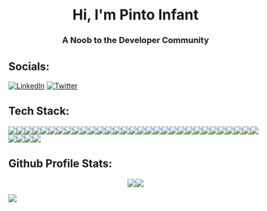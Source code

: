 <h1 align="center">Hi, I'm Pinto Infant</h1>
<h3 align="center">A Noob to the Developer Community</h3>

##  Socials:
[![LinkedIn](https://img.shields.io/badge/LinkedIn--informational?style=flat&logo=LinkedIn&logoColor=white&color=fff)](https://linkedin.com/in/pinto-infant) [![Twitter](https://img.shields.io/badge/Twitter--informational?style=flat&logo=Twitter&logoColor=white&color=fff)](https://twitter.com/pinto_infant) 


##  Tech Stack:
<img src="https://img.shields.io/badge/HTML5--informational?style=flat&logo=HTML5&logoColor=white&color=fff"><img src="https://img.shields.io/badge/Javascript--informational?style=flat&logo=Javascript&logoColor=white&color=fff"><img src="https://img.shields.io/badge/Python--informational?style=flat&logo=Python&logoColor=white&color=fff"><img src="https://img.shields.io/badge/Markdown--informational?style=flat&logo=Markdown&logoColor=white&color=fff"><img src="https://img.shields.io/badge/Shell Script--informational?style=flat&logo=gnu-bash&logoColor=white&color=fff"><img src="https://img.shields.io/badge/Typescript--informational?style=flat&logo=Typescript&logoColor=white&color=fff"><img src="https://img.shields.io/badge/Azure--informational?style=flat&logo=Azure-devops&logoColor=white&color=fff"><img src="https://img.shields.io/badge/Cloudflare--informational?style=flat&logo=Cloudflare&logoColor=white&color=fff"><img src="https://img.shields.io/badge/Netlify--informational?style=flat&logo=Netlify&logoColor=white&color=fff"><img src="https://img.shields.io/badge/Heroku--informational?style=flat&logo=Heroku&logoColor=white&color=fff"><img src="https://img.shields.io/badge/Glitch--informational?style=flat&logo=Glitch&logoColor=white&color=fff"><img src="https://img.shields.io/badge/Firebase--informational?style=flat&logo=Firebase&logoColor=white&color=fff"><img src="https://img.shields.io/badge/Vercel--informational?style=flat&logo=Vercel&logoColor=white&color=fff"><img src="https://img.shields.io/badge/Bootstrap--informational?style=flat&logo=Bootstrap&logoColor=white&color=fff"><img src="https://img.shields.io/badge/express.js--informational?style=flat&logo=Express&logoColor=white&color=fff"><img src="https://img.shields.io/badge/Chakra--informational?style=flat&logo=ChakraUI&logoColor=white&color=fff"><img src="https://img.shields.io/badge/Flask--informational?style=flat&logo=Flask&logoColor=white&color=fff"><img src="https://img.shields.io/badge/Insomnia--informational?style=flat&logo=Insomnia&logoColor=white&color=fff"><img src="https://img.shields.io/badge/JWT--informational?style=flat&logo=JSON%20web%20tokens&logoColor=white&color=fff"><img src="https://img.shields.io/badge/Node.js--informational?style=flat&logo=node.js&logoColor=white&color=fff"><img src="https://img.shields.io/badge/Next.js--informational?style=flat&logo=Next.js&logoColor=white&color=fff"><img src="https://img.shields.io/badge/React--informational?style=flat&logo=React&logoColor=white&color=fff"><img src="https://img.shields.io/badge/React_Native--informational?style=flat&logo=react&logoColor=white&color=fff"><img src="https://img.shields.io/badge/React_Router--informational?style=flat&logo=React-Router&logoColor=white&color=fff"><img src="https://img.shields.io/badge/Nginx--informational?style=flat&logo=Nginx&logoColor=white&color=fff"><img src="https://img.shields.io/badge/MariaDB--informational?style=flat&logo=MariaDB&logoColor=white&color=fff"><img src="https://img.shields.io/badge/MongoDB--informational?style=flat&logo=MongoDB&logoColor=white&color=fff"><img src="https://img.shields.io/badge/Supabase--informational?style=flat&logo=Supabase&logoColor=white&color=fff"><img src="https://img.shields.io/badge/SQLite--informational?style=flat&logo=SQLite&logoColor=white&color=fff"><img src="https://img.shields.io/badge/Redis--informational?style=flat&logo=Redis&logoColor=white&color=fff"><img src="https://img.shields.io/badge/PostgresQL--informational?style=flat&logo=PostgresQL&logoColor=white&color=fff"><img src="https://img.shields.io/badge/MySQL--informational?style=flat&logo=MySQL&logoColor=white&color=fff"><img src="https://img.shields.io/badge/Docker--informational?style=flat&logo=Docker&logoColor=white&color=fff"><img src="https://img.shields.io/badge/RaspberryPi--informational?style=flat&logo=RaspberryPi&logoColor=white&color=fff"><img src="https://img.shields.io/badge/Postman--informational?style=flat&logo=Postman&logoColor=white&color=fff">



## Github Profile Stats:
<p align="center">
<img src="https://github-readme-streak-stats.herokuapp.com/?user=pintoinfant&background=0d1117&border=FFF&stroke=FFF&ring=FFF&fire=FFF&currStreakNum=FFF&sideNums=FFF&currStreakLabel=FFF&sideLabels=FFF&dates=FFF"><img src="https://github-readme-stats.vercel.app/api?username=pintoinfant&count_private=true&show_icons=true&title_color=FFF&icon_color=FFF&text_color=FFF&bg_color=0d1117">
</p>
<img src="https://activity-graph.herokuapp.com/graph?username=pintoinfant&bg_color=0d1117&color=fff&line=fff&point=fff&area_color=fff&area=true">
